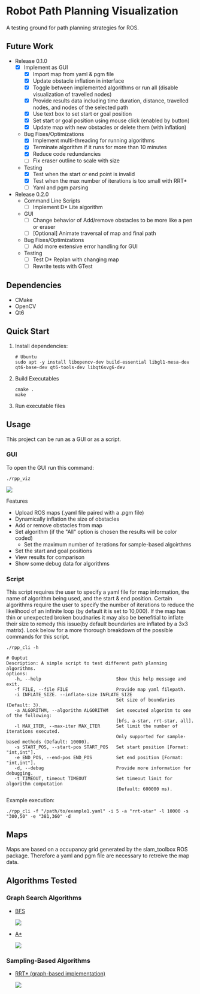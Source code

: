 # Robot Path Planning Visualization
A testing ground for path planning strategies for ROS.

## Future Work
- Release 0.1.0
    - [X] Implement as GUI
        - [X] Import map from yaml & pgm file
        - [X] Update obstacle inflation in interface
        - [X] Toggle between implemented algorithms or run all (disable visualization of travelled nodes) 
        - [X] Provide results data including time duration, distance, travelled nodes, and nodes of the selected path
        - [X] Use text box to set start or goal position
        - [X] Set start or goal position using mouse click (enabled by button)
        - [X] Update map with new obstacles or delete them (with inflation) 
    - Bug Fixes/Optimizations    
        - [X] Implement multi-threading for running algorithms 
        - [X] Terminate algorithm if it runs for more than 10 minutes 
        - [X] Reduce code redundancies
        - [ ] Fix eraser outline to scale with size
    - Testing
        - [X] Test when the start or end point is invalid
        - [X] Test when the max number of iterations is too small with RRT*
        - [ ] Yaml and pgm parsing
- Release 0.2.0
    - Command Line Scripts
        - [ ] Implement D* Lite algorithm
    - GUI
        - [ ] Change behavior of Add/remove obstacles to be more like a pen or eraser
        - [ ] [Optional] Animate traversal of map and final path
    - Bug Fixes/Optimizations
        - [ ] Add more extensive error handling for GUI
    - Testing
        - [ ] Test D* Replan with changing map
        - [ ] Rewrite tests with GTest

## Dependencies
- CMake
- OpenCV
- Qt6

## Quick Start
1. Install dependencies:
    ```
    # Ubuntu
    sudo apt -y install libopencv-dev build-essential libgl1-mesa-dev qt6-base-dev qt6-tools-dev libqt6svg6-dev
    ```
    [//]: # (2. Compile code and generate executables:)
    [//]: # (```)
    [//]: # (make)
    [//]: # (```)
2. Build Executables
    ```
    cmake .
    make
    ```
3. Run executable files

## Usage
This project can be run as a GUI or as a script. 

### GUI
To open the GUI run this command:
```
./rpp_viz
```

![](/resources/graphics/gui.png)

Features
 - Upload ROS maps (.yaml file paired with a .pgm file)
 - Dynamically inflation the size of obstacles
 - Add or remove obstacles from map
 - Set algorithm (if the "All" option is chosen the results will be color coded)
    - Set the maximum number of iterations for sample-based algoirthms
 - Set the start and goal positions
 - View results for comparison
 - Show some debug data for algorithms

### Script
This script requires the user to specify a yaml file for map information, the name of algorithm being used, and the start & end position. Certain algorithms require the user to specify the number of iterations to reduce the likelihood of an infinite loop (by default it is set to 10,000). If the map has thin or unexpected broken boudnaries it may also be benefitial to inflate their size to remedy this issue(by default boundaries are inflated by a 3x3 matrix). Look below for a more thorough breakdown of the possible commands for this script.
```
./rpp_cli -h

# Ouptut
Description: A simple script to test different path planning algorithms.
options: 
   -h, --help                            Show this help message and exit.
   -f FILE, --file FILE                  Provide map yaml filepath.
   -i INFLATE_SIZE. --inflate-size INFLATE_SIZE
                                         Set size of boundaries (Default: 3).
   -a ALGORITHM, --algorithm ALGORITHM   Set executed algoritm to one of the following:
                                         [bfs, a-star, rrt-star, all].
   -l MAX_ITER, --max-iter MAX_ITER      Set limit the number of iterations executed.
                                         Only supported for sample-based methods (Default: 10000).
   -s START_POS, --start-pos START_POS   Set start position [Format: "int,int"].
   -e END_POS, --end-pos END_POS         Set end position [Format: "int,int"].
   -d, --debug                           Provide more information for debugging.
   -t TIMEOUT, timeout TIMEOUT           Set timeout limit for algorithm computation
                                         (Default: 600000 ms).
```

Example execution:
```
./rpp_cli -f "/path/to/example1.yaml" -i 5 -a "rrt-star" -l 10000 -s "300,50" -e "381,360" -d
```

## Maps
Maps are based on a occupancy grid generated by the slam_toolbox ROS package. Therefore a yaml and pgm file are necessary to retreive the map data.

## Algorithms Tested
### Graph Search Algorithms
- [BFS](https://en.wikipedia.org/wiki/Breadth-first_search)

    ![](/resources/graphics/BFS.png)

- [A*](https://en.wikipedia.org/wiki/A*_search_algorithm)

    ![](/resources/graphics/A_star.png)

### Sampling-Based Algorithms
- [RRT* (graph-based implementation)](https://arxiv.org/pdf/1105.1186)

    ![](/resources/graphics/RRT_star.png)
